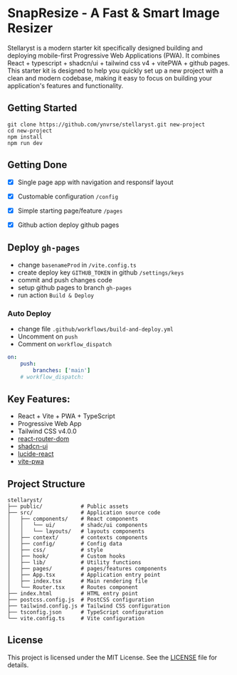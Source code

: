 # SnapResize - A Fast & Smart Image Resizer

Stellaryst is a modern starter kit specifically designed building and deploying mobile-first Progressive Web Applications (PWA). It combines React + typescript + shadcn/ui + tailwind css v4 + vitePWA + github pages. This starter kit is designed to help you quickly set up a new project with a clean and modern codebase, making it easy to focus on building your application's features and functionality.

## Getting Started

```
git clone https://github.com/ynvrse/stellaryst.git new-project
cd new-project
npm install
npm run dev
```

## Getting Done

- [x] Single page app with navigation and responsif layout

- [x] Customable configuration `/config`

- [x] Simple starting page/feature `/pages`

- [x] Github action deploy github pages

## Deploy `gh-pages`

- change `basenameProd` in `/vite.config.ts`
- create deploy key `GITHUB_TOKEN` in github `/settings/keys`
- commit and push changes code
- setup github pages to branch `gh-pages`
- run action `Build & Deploy`

### Auto Deploy

- change file `.github/workflows/build-and-deploy.yml`
- Uncomment on `push`
- Comment on `workflow_dispatch`

```yaml
on:
    push:
        branches: ['main']
    # workflow_dispatch:
```

## Key Features:

- React + Vite + PWA + TypeScript
- Progressive Web App
- Tailwind CSS v4.0.0
- [react-router-dom](https://www.npmjs.com/package/react-router-dom)
- [shadcn-ui](https://github.com/shadcn-ui/ui/)
- [lucide-react](https://lucide.dev/guide/packages/lucide-react)
- [vite-pwa](https://vite.dev/guide/performance.html#audit-configured-vite-plugins)

## Project Structure

```
stellaryst/
├── public/            # Public assets
├── src/               # Application source code
│   ├── components/    # React components
│   │   └── ui/        # shadc/ui components
│   │   └── layouts/   # layouts components
│   ├── context/       # contexts components
│   ├── config/        # Config data
│   ├── css/           # style
│   ├── hook/          # Custom hooks
│   ├── lib/           # Utility functions
│   ├── pages/         # pages/features components
│   ├── App.tsx        # Application entry point
│   ├── index.tsx      # Main rendering file
│   └── Router.tsx     # Routes component
├── index.html         # HTML entry point
├── postcss.config.js  # PostCSS configuration
├── tailwind.config.js # Tailwind CSS configuration
├── tsconfig.json      # TypeScript configuration
└── vite.config.ts     # Vite configuration
```

## License

This project is licensed under the MIT License. See the [LICENSE](https://github.com/ynvrse/stellaryst/blob/main/LICENSE) file for details.
